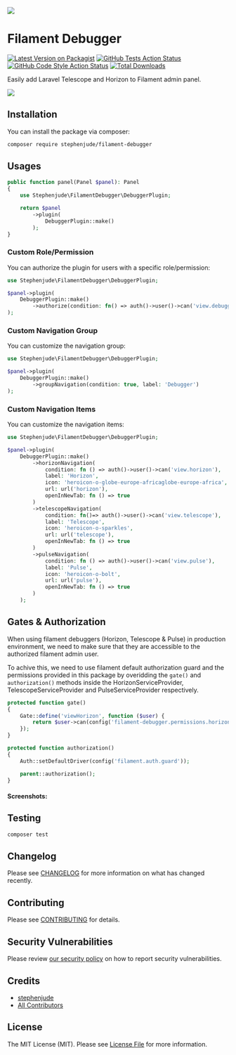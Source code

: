 ![](https://raw.githubusercontent.com/stephenjude/filament-debugger/main/art/banner.jpg)

# Filament Debugger

[![Latest Version on Packagist](https://img.shields.io/packagist/v/stephenjude/filament-debugger.svg?style=flat-square)](https://packagist.org/packages/stephenjude/filament-debugger)
[![GitHub Tests Action Status](https://img.shields.io/github/actions/workflow/status/stephenjude/filament-debugger/run-tests.yml?label=tests)](https://github.com/stephenjude/filament-debugger/actions?query=workflow%3Arun-tests+branch%3Amain)
[![GitHub Code Style Action Status](https://img.shields.io/github/actions/workflow/status/stephenjude/filament-debugger/fix-php-code-style-issues.yml?branch=main&label=code%20style)](https://github.com/stephenjude/filament-debugger/actions?query=workflow%3A"Fix+PHP+code+style+issues"+branch%3Amain)
[![Total Downloads](https://img.shields.io/packagist/dt/stephenjude/filament-debugger.svg?style=flat-square)](https://packagist.org/packages/stephenjude/filament-debugger)

Easily add Laravel Telescope and Horizon to Filament admin panel.

![](https://raw.githubusercontent.com/stephenjude/filament-debugger/main/art/screen1.png)

## Installation

You can install the package via composer:

```bash
composer require stephenjude/filament-debugger
```

## Usages
```php
public function panel(Panel $panel): Panel
{
    use Stephenjude\FilamentDebugger\DebuggerPlugin;

    return $panel
        ->plugin(
            DebuggerPlugin::make()
        );
}
```

### Custom Role/Permission
You can authorize the plugin for users with a specific role/permission:

```php
use Stephenjude\FilamentDebugger\DebuggerPlugin;

$panel->plugin(
    DebuggerPlugin::make()
        ->authorize(condition: fn() => auth()->user()->can('view.debuggers'))
);
 ```

### Custom Navigation Group
You can customize the navigation group:

```php
use Stephenjude\FilamentDebugger\DebuggerPlugin;

$panel->plugin(
    DebuggerPlugin::make()
        ->groupNavigation(condition: true, label: 'Debugger')
);
 ```

### Custom Navigation Items
You can customize the navigation items:

```php
use Stephenjude\FilamentDebugger\DebuggerPlugin;

$panel->plugin(
    DebuggerPlugin::make()
        ->horizonNavigation(
            condition: fn () => auth()->user()->can('view.horizon'),
            label: 'Horizon',
            icon: 'heroicon-o-globe-europe-africaglobe-europe-africa',
            url: url('horizon'),
            openInNewTab: fn () => true
        )
        ->telescopeNavigation(
            condition: fn()=> auth()->user()->can('view.telescope'),
            label: 'Telescope',
            icon: 'heroicon-o-sparkles',
            url: url('telescope'),
            openInNewTab: fn () => true
        )
        ->pulseNavigation(
            condition: fn () => auth()->user()->can('view.pulse'),
            label: 'Pulse',
            icon: 'heroicon-o-bolt',
            url: url('pulse'),
            openInNewTab: fn () => true
        )
    );
```

## Gates & Authorization
When using filament debuggers (Horizon, Telescope & Pulse) in production environment, we need to make sure that they are accessible to the authorized filament admin user.

To achive this, we need to use filament default authorization guard and the permissions provided in this package by overidding the `gate()` and  `authorization()` methods inside the HorizonServiceProvider,  TelescopeServiceProvider and PulseServiceProvider respectively.

```php
protected function gate()
{
    Gate::define('viewHorizon', function ($user) {
        return $user->can(config('filament-debugger.permissions.horizon'));
    });
}

protected function authorization()
{
    Auth::setDefaultDriver(config('filament.auth.guard'));

    parent::authorization();
}

```

####  Screenshots:


## Testing

```bash
composer test
```

## Changelog

Please see [CHANGELOG](CHANGELOG.md) for more information on what has changed recently.

## Contributing

Please see [CONTRIBUTING](https://github.com/stephenjude/.github/blob/main/CONTRIBUTING.md) for details.

## Security Vulnerabilities

Please review [our security policy](../../security/policy) on how to report security vulnerabilities.

## Credits

- [stephenjude](https://github.com/stephenjude)
- [All Contributors](../../contributors)

## License

The MIT License (MIT). Please see [License File](LICENSE.md) for more information.
